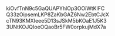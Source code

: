 kiOvfTnN9c5GaQUAPYhlOp3OOiWtKlFC
Q33zOipsemLKP8ZaKbGAZ6Nw2EbtCJcX
cTN93KMXIeee5D13sJSkM5bKOaE1J5K3
3UNtKOJQIoeOQaoBr5FW0orpkujMdX7a
